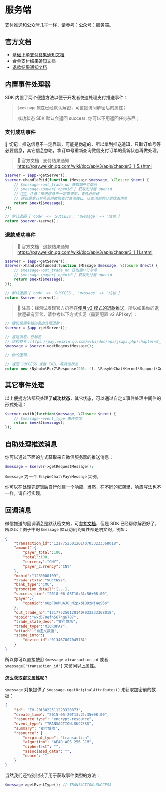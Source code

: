 # 服务端

支付推送和公众号几乎一样，请参考：[公众号：服务端](../official-account/server.md)。

## 官方文档

- [基础下单支付结果通知文档](https://pay.weixin.qq.com/wiki/doc/apiv3/apis/chapter3_1_5.shtml)
- [合单支付结果通知文档](https://pay.weixin.qq.com/wiki/doc/apiv3/apis/chapter5_1_13.shtml)
- [退款结果通知文档](https://pay.weixin.qq.com/wiki/doc/apiv3/apis/chapter3_1_11.shtml)

## 内置事件处理器

SDK 内置了两个便捷方法以便于开发者快速处理支付推送事件：

> `$message` 属性已经默认解密，可直接访问解密后的属性；
> 
> 成功状态 SDK 默认会返回 success, 你可以不用返回任何东西；

### 支付成功事件

🚨 切记：推送信息不一定靠谱，可能是伪造的，所以拿到推送通知，只取订单号等必要信息，其它信息忽略，拿订单号重新查询微信支付订单的最新状态再做处理。

> :book: 官方文档：支付结果通知 <https://pay.weixin.qq.com/wiki/doc/apiv3/apis/chapter3_1_5.shtml>

```php
$server = $app->getServer();
$server->handlePaid(function (Message $message, \Closure $next) {
    // $message->out_trade_no 获取商户订单号
    // $message->payer['openid'] 获取支付者 openid
    // 🚨🚨🚨 注意：推送信息不一定靠谱哈，请务必验证
    // 建议是拿订单号调用微信支付查询接口，以查询到的订单状态为准
    return $next($message);
});

// 默认返回 ['code' => 'SUCCESS', 'message' => '成功']
return $server->serve();
```

### 退款成功事件

> :book: 官方文档：退款结果通知 <https://pay.weixin.qq.com/wiki/doc/apiv3/apis/chapter3_1_11.shtml>

```php
$server = $app->getServer();
$server->handleRefunded(function (Message $message, \Closure $next) {
    // $message->out_trade_no 获取商户订单号
    // $message->payer['openid'] 获取支付者 openid
    return $next($message);
});

// 默认返回 ['code' => 'SUCCESS', 'message' => '成功']
return $server->serve();
```

> 🚨 注意：经测试发现官方扔存在[使用 v2 模式的退款推送](https://pay.weixin.qq.com/wiki/doc/api/jsapi.php?chapter=9_16&index=10)，所以如果你的退款逻辑有异常，请参考以下方式实现（需要配置 v2 API key）：

```php
// 建议使用单独的路由处理退款！
$server = $app->getServer();

// 推送消息，已解密
// 结构参考：https://pay.weixin.qq.com/wiki/doc/api/jsapi.php?chapter=9_16&index=10
$message = $server->getReqeustMessage();

// 你的逻辑...

// 返回 SUCCESS 或者 FAIL 等其他状态
return new \Nyholm\Psr7\Response(200, [], \EasyWeChat\Kernel\Support\Xml::build(['return_code' => 'SUCCESS', 'return_msg' => 'OK']));
```

## 其它事件处理

以上便捷方法都只处理了**成功状态**，其它状态，可以通过自定义事件处理中间件的形式处理：

```php
$server->with(function($message, \Closure $next) {
    // $message->event_type 事件类型
    return $next($message);
});
```

## 自助处理推送消息

你可以通过下面的方式获取来自微信服务器的推送消息：

```php
$message = $server->getRequestMessage(); 
```

`$message` 为一个 `EasyWeChat\Pay\Message` 实例。

你可以在处理完逻辑后自行创建一个响应，当然，在不同的框架里，响应写法也不一样，请自行实现。


## 回调消息

微信推送的回调消息是默认密文的，可[参考文档](https://pay.weixin.qq.com/wiki/doc/apiv3/apis/chapter3_1_5.shtml)，但是 SDK 已经帮你解密好了，所以以上例子中的 `$message` 默认访问的属性都是明文的，例如：

```json
{
    "transaction_id":"1217752501201407033233368018",
    "amount":{
        "payer_total":100,
        "total":100,
        "currency":"CNY",
        "payer_currency":"CNY"
    },
    "mchid":"1230000109",
    "trade_state":"SUCCESS",
    "bank_type":"CMC",
    "promotion_detail":[...],
    "success_time":"2018-06-08T10:34:56+08:00",
    "payer":{
        "openid":"oUpF8uMuAJO_M2pxb1Q9zNjWeS6o"
    },
    "out_trade_no":"1217752501201407033233368018",
    "appid":"wxd678efh567hg6787",
    "trade_state_desc":"支付成功",
    "trade_type":"MICROPAY",
    "attach":"自定义数据",
    "scene_info":{
        "device_id":"013467007045764"
    }
}
```

所以你可以直接使用 `$message->transaction_id` 或者 `$message['transaction_id']` 来访问以上属性。

#### 怎么获取密文属性呢？

`$message` 对象提供了 `$message->getOriginalAttributes()` 来获取加密前的数据：

```json
{
    "id": "EV-2018022511223320873",
    "create_time": "2015-05-20T13:29:35+08:00",
    "resource_type": "encrypt-resource",
    "event_type": "TRANSACTION.SUCCESS",
    "summary": "支付成功",
    "resource": {
        "original_type": "transaction",
        "algorithm": "AEAD_AES_256_GCM",
        "ciphertext": "",
        "associated_data": "",
        "nonce": ""
    }
}
```

当然我们还特别封装了用于获取事件类型的方法：

```php
$message->getEventType(); // TRANSACTION.SUCCESS
```
